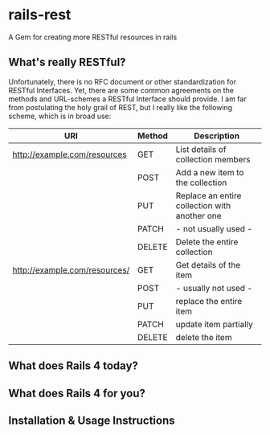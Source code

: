 rails-rest
==========

A Gem for creating more RESTful resources in rails

What's really RESTful?
----------------------

Unfortunately, there is no RFC document or other standardization for RESTful Interfaces. Yet, there are some common agreements on the methods and URL-schemes a RESTful Interface should provide. I am far from postulating the holy grail of REST, but I really like the following scheme, which is in broad use:

| URI                                          |  Method | Description                                   |
|----------------------------------------------|---------|-----------------------------------------------|
| http://example.com/resources                 |  GET    | List details of collection members            |
|                                              |  POST   | Add a new item to the collection              |
|                                              |  PUT    | Replace an entire collection with another one |
|                                              |  PATCH  | - not usually used -                          |
|                                              |  DELETE | Delete the entire collection                  |
| http://example.com/resources/<ID>            |  GET    | Get details of the item                       |
|                                              |  POST   | - usually not used -                          |
|                                              |  PUT    | replace the entire item                       |
|                                              |  PATCH  | update item partially                         |
|                                              |  DELETE | delete the item                               |

What does Rails 4 today?
------------------------

What does Rails 4 for you?
--------------------------

Installation & Usage Instructions
---------------------------------
